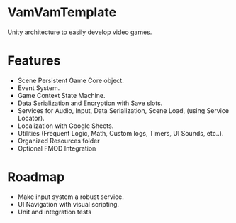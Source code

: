 # VamVamTemplate
Unity architecture to easily develop video games.

# Features
- Scene Persistent Game Core object.
- Event System.
- Game Context State Machine.
- Data Serialization and Encryption with Save slots.
- Services for Audio, Input, Data Serialization, Scene Load,  (using Service Locator).
- Localization with Google Sheets.
- Utilities (Frequent Logic, Math, Custom logs, Timers, UI Sounds, etc..).
- Organized Resources folder
- Optional FMOD Integration

# Roadmap
- Make input system a robust service.
- UI Navigation with visual scripting.
- Unit and integration tests
